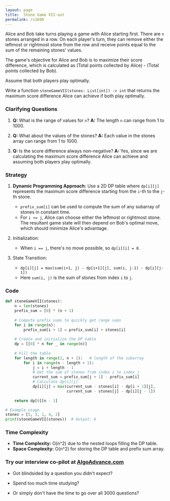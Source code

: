 ```yaml
---
layout: page
title:  Stone Game VII-out
permalink: /s1690
---
```

Alice and Bob take turns playing a game with Alice starting first. There are `n` stones arranged in a row. On each player's turn, they can remove either the leftmost or rightmost stone from the row and receive points equal to the sum of the remaining stones' values.

The game's objective for Alice and Bob is to maximize their score difference, which is calculated as (Total points collected by Alice) - (Total points collected by Bob).

Assume that both players play optimally.

Write a function `stoneGameVII(stones: List[int]) -> int` that returns the maximum score difference Alice can achieve if both play optimally.

### Clarifying Questions
1. **Q:** What is the range of values for `n`?
   **A:** The length `n` can range from 1 to 1000.

2. **Q:** What about the values of the stones?
   **A:** Each value in the stones array can range from 1 to 1000.

3. **Q:** Is the score difference always non-negative?
   **A:** Yes, since we are calculating the maximum score difference Alice can achieve and assuming both players play optimally.

### Strategy
1. **Dynamic Programming Approach:** Use a 2D DP table where `dp[i][j]` represents the maximum score difference starting from the `i`-th to the `j`-th stone.
    - `prefix_sum[i]` can be used to compute the sum of any subarray of stones in constant time.
    - For `i <= j`, Alice can choose either the leftmost or rightmost stone. The resultant game state will then depend on Bob's optimal move, which should minimize Alice's advantage.

2. Initialization:
    - When `i == j`, there's no move possible, so `dp[i][i] = 0`.

3. State Transition:
    - `dp[i][j] = max(sum(i+1, j) - dp[i+1][j], sum(i, j-1) - dp[i][j-1])`
    - Here `sum(i, j)` is the sum of stones from index `i` to `j`.

### Code

```python
def stoneGameVII(stones):
    n = len(stones)
    prefix_sum = [0] * (n + 1)
    
    # Compute prefix sums to quickly get range sums
    for i in range(n):
        prefix_sum[i + 1] = prefix_sum[i] + stones[i]
    
    # Create and initialize the DP table
    dp = [[0] * n for _ in range(n)]
    
    # Fill the table
    for length in range(2, n + 1):   # length of the subarray
        for i in range(n - length + 1):
            j = i + length - 1
            # Get the sum of stones from index i to index j
            current_sum = prefix_sum[j + 1] - prefix_sum[i]
            # Calculate dp[i][j]
            dp[i][j] = max(current_sum - stones[i] - dp[i + 1][j],
                           current_sum - stones[j] - dp[i][j - 1])
                           
    return dp[0][n - 1]

# Example usage
stones = [5, 3, 1, 4, 2]
print(stoneGameVII(stones))  # Output: 6
```

### Time Complexity
- **Time Complexity:** O(n^2) due to the nested loops filling the DP table.
- **Space Complexity:** O(n^2) for storing the DP table and prefix sum array.



### Try our interview co-pilot at [AlgoAdvance.com](https://algoAdvance.com)

- Got blindsided by a question you didn't expect?

- Spend too much time studying?

- Or simply don't have the time to go over all 3000 questions?

